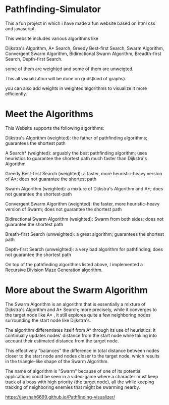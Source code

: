 # Pathfinding-Simulator
This a fun project in which i have made a fun website based on html css and javascript.

This website includes various algorithms like

Dijkstra's Algorithm,
A* Search,
Greedy Best-first Search,
Swarm Algorithm,
Convergent Swarm Algorithm,
Bidirectional Swarm Algorithm,
Breadth-first Search,
Depth-first Search.

some of them are weighted and some of them are unweigted.

This all visualization will be done on grids(kind of graphs).

you can also add weights in weighted algorithms to visualize it more efficiently.

# Meet the Algorithms
This Website supports the following algorithms:

Dijkstra's Algorithm (weighted): the father of pathfinding algorithms; guarantees the shortest path

A Search* (weighted): arguably the best pathfinding algorithm; uses heuristics to guarantee the shortest path much faster than Dijkstra's Algorithm

Greedy Best-first Search (weighted): a faster, more heuristic-heavy version of A*; does not guarantee the shortest path

Swarm Algorithm (weighted): a mixture of Dijkstra's Algorithm and A*; does not guarantee the shortest-path

Convergent Swarm Algorithm (weighted): the faster, more heuristic-heavy version of Swarm; does not guarantee the shortest path

Bidirectional Swarm Algorithm (weighted): Swarm from both sides; does not guarantee the shortest path

Breath-first Search (unweighted): a great algorithm; guarantees the shortest path

Depth-first Search (unweighted): a very bad algorithm for pathfinding; does not guarantee the shortest path

On top of the pathfinding algorithms listed above, I implemented a Recursive Division Maze Generation algorithm.

#  More about the Swarm Algorithm
The Swarm Algorithm is an algorithm that is essentially a mixture of Dijkstra's Algorithm and A* Search; more precisely, while it converges to the target node like A* , it still explores quite a few neighboring nodes surrounding the start node like Dijkstra's.

The algorithm differentiates itself from A* through its use of heuristics: it continually updates nodes' distance from the start node while taking into account their estimated distance from the target node.

This effectively "balances" the difference in total distance between nodes closer to the start node and nodes closer to the target node, which results in the triangle-like shape of the Swarm Algorithm.

The name of algorithm is "Swarm" because of one of its potential applications could be seen in a video-game where a character must keep track of a boss with high priority (the target node), all the while keeping tracking of neighboring enemies that might be swarming nearby.


https://jayshah6699.github.io/Pathfinding-visualizer/

